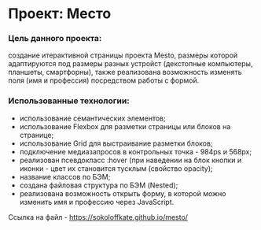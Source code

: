 # Проект: Место

### Цель данного проекта: 
cоздание итерактивной страницы проекта Mesto, размеры которой адаптируются под размеры разных устройст (декстопные компьютеры, планшеты, смартфорны), также реализована возможность изменять поля (имя и профессия) посредством работы с формой.
### Использованные технологии:
- использование семантических элементов;
- использование Flexbox для разметки страницы или блоков на странице;
- использование Grid для выстраивание разметки блоков;
- подключение медиазапросов в контрольных точка - 984ps и 568px;
- реализован псевдокласс :hover (при наведении на блок кнопки и иконки - цвет их становится тусклым (свойство opacity);
- название классов по БЭМ;
- создана файловая структура по БЭМ (Nested);
- реализована возможность открыть форму, в которой можно изменить имя и профессию через JavaScript.

Сcылка на файл - https://sokoloffkate.github.io/mesto/
